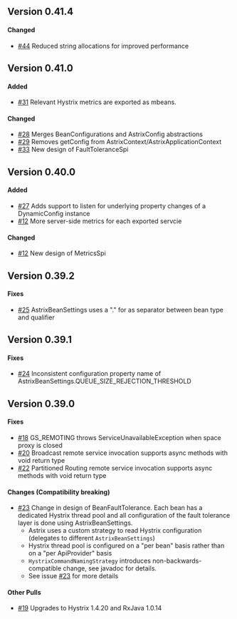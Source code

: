 ## Version 0.41.4
#### Changed
* [#44](https://github.com/AvanzaBank/astrix/issues/44) Reduced string allocations for improved performance

## Version 0.41.0
#### Added
* [#31](https://github.com/AvanzaBank/astrix/issues/31) Relevant Hystrix metrics are exported as mbeans.

#### Changed
* [#28](https://github.com/AvanzaBank/astrix/issues/28) Merges BeanConfigurations and AstrixConfig abstractions 
* [#29](https://github.com/AvanzaBank/astrix/issues/29) Removes getConfig from AstrixContext/AstrixApplicationContext
* [#33](https://github.com/AvanzaBank/astrix/issues/33) New design of FaultToleranceSpi

## Version 0.40.0
#### Added
* [#27](https://github.com/AvanzaBank/astrix/issues/27) Adds support to listen for underlying property changes of a DynamicConfig instance
* [#12](https://github.com/AvanzaBank/astrix/issues/12) More server-side metrics for each exported servcie

#### Changed
* [#12](https://github.com/AvanzaBank/astrix/issues/12) New design of MetricsSpi


## Version 0.39.2
#### Fixes
* [#25](https://github.com/AvanzaBank/astrix/issues/25) AstrixBeanSettings uses a "." for as separator between bean type and qualifier

## Version 0.39.1
#### Fixes
* [#24](https://github.com/AvanzaBank/astrix/issues/24) Inconsistent configuration property name of AstrixBeanSettings.QUEUE_SIZE_REJECTION_THRESHOLD

## Version 0.39.0
#### Fixes
* [#18](https://github.com/AvanzaBank/astrix/issues/18) GS_REMOTING throws ServiceUnavailableException when space proxy is closed
* [#20](https://github.com/AvanzaBank/astrix/issues/20) Broadcast remote service invocation supports async methods with void return type
* [#22](https://github.com/AvanzaBank/astrix/issues/22) Partitioned Routing remote service invocation supports async methods with void return type

#### Changes (Compatibility breaking)
* [#23](https://github.com/AvanzaBank/astrix/issues/23) Change in design of BeanFaultTolerance. Each bean has a dedicated Hystrix thread pool and all configuration of the fault tolerance layer is done using AstrixBeanSettings.
  * Astrix uses a custom strategy to read Hystrix configuration (delegates to different `AstrixBeanSettings`)
  * Hystrix thread pool is configured on a "per bean" basis rather than on a "per ApiProvider" basis
  * `HystrixCommandNamingStrategy` introduces non-backwards-compatible change, see javadoc for details.
  * See issue [#23](https://github.com/AvanzaBank/astrix/issues/23) for more details

#### Other Pulls
* [#19](https://github.com/AvanzaBank/astrix/pull/19) Upgrades to Hystrix 1.4.20 and RxJava 1.0.14
